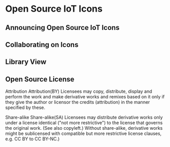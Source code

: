 # Open Source IoT Icons

## Announcing Open Source IoT Icons

## Collaborating on Icons


## Library View


## Open Source License

Attribution	Attribution(BY)	Licensees may copy, distribute, display and perform the work and make derivative works and remixes based on it only if they give the author or licensor the credits (attribution) in the manner specified by these.

Share-alike	Share-alike(SA)	Licensees may distribute derivative works only under a license identical ("not more restrictive") to the license that governs the original work. (See also copyleft.) Without share-alike, derivative works might be sublicensed with compatible but more restrictive license clauses, e.g. CC BY to CC BY-NC.)
